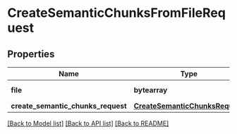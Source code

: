 # CreateSemanticChunksFromFileRequest


## Properties

Name | Type | Description | Notes
------------ | ------------- | ------------- | -------------
**file** | **bytearray** | File to upload | 
**create_semantic_chunks_request** | [**CreateSemanticChunksRequest**](CreateSemanticChunksRequest.md) |  | [optional] 

[[Back to Model list]](../README.md#documentation-for-models) [[Back to API list]](../README.md#documentation-for-api-endpoints) [[Back to README]](../README.md)


